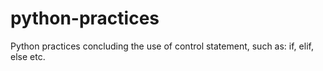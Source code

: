 # python-practices
Python practices concluding the use of control statement, such as: if, elif, else etc.
